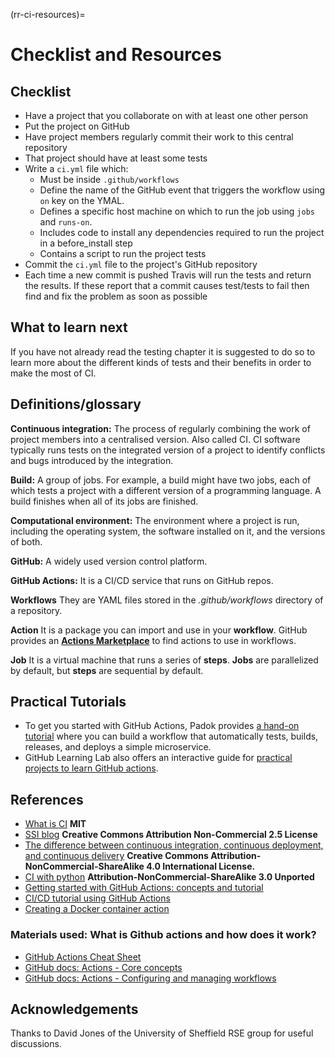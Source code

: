(rr-ci-resources)=
# Checklist and Resources

## Checklist

- Have a project that you collaborate on with at least one other person
- Put the project on GitHub
- Have project members regularly commit their work to this central repository
- That project should have at least some tests
- Write a `ci.yml` file which:
  - Must be inside `.github/workflows`
  - Define the name of the GitHub event that triggers the workflow using `on` key on the YMAL.
  - Defines a specific host machine on which to run the job using `jobs` and `runs-on`.
  - Includes code to install any dependencies required to run the project in a before_install step
  - Contains a script to run the project tests
- Commit the `ci.yml` file to the project's GitHub repository
- Each time a new commit is pushed Travis will run the tests and return the results. If these report that a commit causes test/tests to fail then find and fix the problem as soon as possible

## What to learn next

If you have not already read the testing chapter it is suggested to do so to learn more about the different kinds of tests and their benefits in order to make the most of CI.

## Definitions/glossary

**Continuous integration:** The process of regularly combining the work of project members into a centralised version. Also called CI. CI software typically runs tests on the integrated version of a project to identify conflicts and bugs introduced by the integration.

**Build:** A group of jobs. For example, a build might have two jobs, each of which tests a project with a different version of a programming language. A build finishes when all of its jobs are finished.

**Computational environment:** The environment where a project is run, including the operating system, the software installed on it, and the versions of both.

**GitHub:** A widely used version control platform.

**GitHub Actions:** It is a CI/CD service that runs on GitHub repos.

**Workflows** They are YAML files stored in the _.github/workflows_ directory of a repository.

**Action** It is a package you can import and use in your **workflow**. GitHub provides an **[Actions Marketplace](https://github.com/marketplace?type=actions)** to find actions to use in workflows.

**Job** It is a virtual machine that runs a series of **steps**. **Jobs** are parallelized by default, but **steps** are sequential by default.

## Practical Tutorials

- To get you started with GitHub Actions, Padok provides [a hand-on tutorial](https://github.com/padok-team/github-actions-tutorial) where you can build a workflow that automatically tests, builds, releases, and deploys a simple microservice.
- GitHub Learning Lab also offers an interactive guide for [practical projects to learn GitHub actions](https://lab.github.com/githubtraining/github-actions:-continuous-integration).

## References

- [What is CI](https://github.com/travis-ci/docs-travis-ci-com/blob/master/user/for-beginners.md) **MIT**
- [SSI blog](https://software.ac.uk/using-continuous-integration-build-and-test-your-software?_ga=2.231776223.1391442519.1547641475-1644026160.1541158284) **Creative Commons Attribution Non-Commercial 2.5 License**
- [The difference between continuous integration, continuous deployment, and continuous delivery](https://www.digitalocean.com/community/tutorials/an-introduction-to-continuous-integration-delivery-and-deployment) **Creative Commons Attribution-NonCommercial-ShareAlike 4.0 International License.**
- [CI with python](https://docs.python-guide.org/scenarios/ci/) **Attribution-NonCommercial-ShareAlike 3.0 Unported**
- [Getting started with GitHub Actions: concepts and tutorial](https://www.padok.fr/en/blog/github-actions)
- [CI/CD tutorial using GitHub Actions](https://dev.to/michaelcurrin/intro-tutorial-to-ci-cd-with-github-actions-2ba8)
- [Creating a Docker container action](https://docs.github.com/en/actions/creating-actions/creating-a-docker-container-action)

### Materials used: What is Github actions and how does it work?

- [GitHub Actions Cheat Sheet](https://resources.github.com/whitepapers/GitHub-Actions-Cheat-sheet/)
- [GitHub docs: Actions - Core concepts](https://docs.github.com/en/actions/getting-started-with-github-actions/core-concepts-for-github-actions)
- [GitHub docs: Actions - Configuring and managing workflows](https://docs.github.com/en/actions/configuring-and-managing-workflows)

## Acknowledgements

Thanks to David Jones of the University of Sheffield RSE group for useful discussions.
